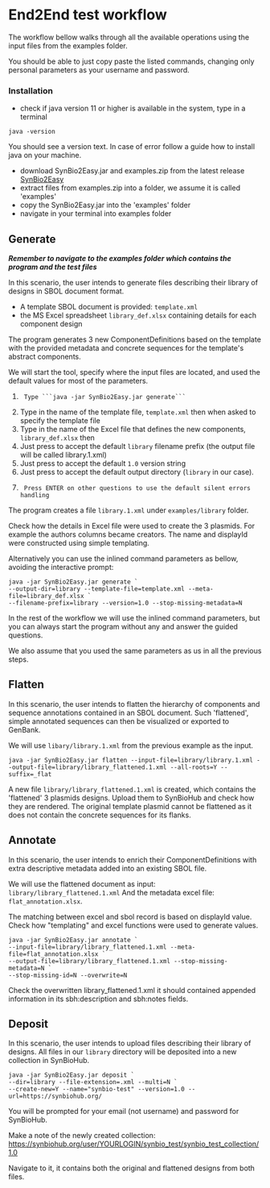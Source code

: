 # End2End test workflow 

The workflow bellow walks through all the available operations using the input files
from the examples folder.

You should be able to just copy paste the listed commands, changing only 
personal parameters as your username and password.

### Installation
* check if java version 11 or higher is available in the system, type in a terminal
```shell
java -version
```
You should see a version text. In case of error follow a guide how to install java on your machine.

* download SynBio2Easy.jar and examples.zip from the latest release [SynBio2Easy](https://github.com/BioRDM/synbio2easy/releases)
* extract files from examples.zip into a folder, we assume it is called 'examples'
* copy the SynBio2Easy.jar into the 'examples' folder
* navigate in your terminal into examples folder

## Generate

***Remember to navigate to the examples folder which contains the program and the test files***

In this scenario, the user intends to generate files describing their library of designs in SBOL document format. 
* A template SBOL document is provided: `template.xml`
* the MS Excel spreadsheet `library_def.xlsx` containing details for each component design

The program generates 3 new ComponentDefinitions based on the template with the provided metadata and concrete sequences for
the template's abstract components.

We will start the tool, specify where the input files are located, and used the default values for most of the parameters.

1.      Type ```java -jar SynBio2Easy.jar generate```
2.	Type in the name of the template file, `template.xml` then <ENTER> when asked to specify the template file
3.	Type in the name of the Excel file that defines the new components, `library_def.xlsx` then <ENTER>
4.	Just press <ENTER> to accept the default `library` filename prefix (the output file will be called library.1.xml)
5.	Just press <ENTER> to accept the default `1.0` version string
6.	Just press <ENTER> to accept the default output directory (`library` in our case).
7.      Press ENTER on other questions to use the default silent errors handling

The program creates a file `library.1.xml` under `examples/library` folder.

Check how the details in Excel file were used to create the 3 plasmids.
For example the authors columns became creators. The name and displayId were constructed using simple templating.

Alternatively you can use the inlined command parameters as bellow, avoiding the interactive prompt:

```
java -jar SynBio2Easy.jar generate `
--output-dir=library --template-file=template.xml --meta-file=library_def.xlsx `
--filename-prefix=library --version=1.0 --stop-missing-metadata=N 
```

In the rest of the workflow we will use the inlined command parameters,
but you can always start the program without any and answer the guided questions.

We also assume that you used the same parameters as us in all the previous steps.

## Flatten

In this scenario, the user intends to flatten the hierarchy of components and sequence annotations contained in an SBOL document. 
Such 'flattened', simple annotated sequences can then be visualized or exported to GenBank.

We will use `libary/library.1.xml` from the previous example as the input.

```
java -jar SynBio2Easy.jar flatten --input-file=library/library.1.xml --output-file=library/library_flattened.1.xml --all-roots=Y --suffix=_flat
```

A new file `library/library_flattened.1.xml` is created, which contains the 'flattened' 3 plasmids designs.
Upload them to SynBioHub and check how they are rendered.
The original template plasmid cannot be flattened as it does not contain the concrete sequences for its flanks.

## Annotate

In this scenario, the user intends to enrich their ComponentDefinitions with extra descriptive metadata 
added into an existing SBOL file. 

We will use the flattened document as input: `library/library_flattened.1.xml`
And the metadata excel file: `flat_annotation.xlsx`.

The matching between excel and sbol record is based on displayId value.
Check how "templating" and excel functions were used to generate values.

```
java -jar SynBio2Easy.jar annotate `
--input-file=library/library_flattened.1.xml --meta-file=flat_annotation.xlsx `
--output-file=library/library_flattened.1.xml --stop-missing-metadata=N `
--stop-missing-id=N --overwrite=N
```

Check the overwritten library_flattened.1.xml it should contained appended information
in its sbh:description and sbh:notes fields.

## Deposit

In this scenario, the user intends to upload files describing their library of designs.
All files in our `library` directory will be deposited into a new collection in SynBioHub.

```
java -jar SynBio2Easy.jar deposit `
--dir=library --file-extension=.xml --multi=N `
--create-new=Y --name="synbio-test" --version=1.0 --url=https://synbiohub.org/ 
```

You will be prompted for your email (not username) and password for SynBioHub.

Make a note of the newly created collection:
https://synbiohub.org/user/YOURLOGIN/synbio_test/synbio_test_collection/1.0

Navigate to it, it contains both the original and flattened designs from both files.


